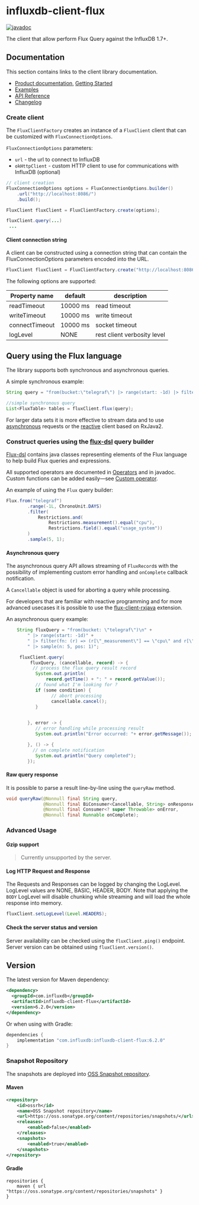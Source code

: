 # influxdb-client-flux

[![javadoc](https://img.shields.io/badge/javadoc-link-brightgreen.svg)](https://influxdata.github.io/influxdb-client-java/influxdb-client-flux/apidocs/index.html)

The client that allow perform Flux Query against the InfluxDB 1.7+.

## Documentation

This section contains links to the client library documentation.

* [Product documentation](https://docs.influxdata.com/influxdb/latest/api-guide/client-libraries/), [Getting Started](#create-client)
* [Examples](../examples)
* [API Reference](https://influxdata.github.io/influxdb-client-java/influxdb-client-flux/apidocs/index.html)
* [Changelog](../CHANGELOG.md)

### Create client

The `FluxClientFactory` creates an instance of a `FluxClient` client that can be customized with `FluxConnectionOptions`.

`FluxConnectionOptions` parameters:
 
- `url` -  the url to connect to InfluxDB
- `okHttpClient` - custom HTTP client to use for communications with InfluxDB (optional)

```java
// client creation
FluxConnectionOptions options = FluxConnectionOptions.builder()
    .url("http://localhost:8086/")
    .build();

FluxClient fluxClient = FluxClientFactory.create(options);

fluxClient.query(...)
 ...
```

#### Client connection string

A client can be constructed using a connection string that can contain the FluxConnectionOptions parameters encoded into the URL.  
 
```java
FluxClient fluxClient = FluxClientFactory.create("http://localhost:8086?readTimeout=5000&connectTimeout=5000&logLevel=BASIC")
```
The following options are supported:

| Property name  | default  | description                 |
|----------------|----------|-----------------------------| 
| readTimeout    | 10000 ms | read timeout                |
| writeTimeout   | 10000 ms | write timeout               |
| connectTimeout | 10000 ms | socket timeout              |
| logLevel       | NONE     | rest client verbosity level |

## Query using the Flux language

The library supports both synchronous and asynchronous queries. 

A simple synchronous example:

```java
String query = "from(bucket:\"telegraf\") |> range(start: -1d) |> filter(fn: (r) => r[\"_measurement\"] == \"cpu\" and r[\"_field\"] == \"usage_user\") |> sum()";

//simple synchronous query
List<FluxTable> tables = fluxClient.flux(query);
```

For larger data sets it is more effective to stream data and to use [asynchronous](#asynchronous-query) requests or the [reactive](../flux-client-rxjava) 
client based on RxJava2.   

### Construct queries using the [flux-dsl](../flux-dsl) query builder

[Flux-dsl](../flux-dsl) contains java classes representing elements of the Flux language to help build Flux queries and expressions. 

All supported operators are documented in [Operators](../flux-dsl) and in javadoc. Custom functions can be added
easily&mdash;see [Custom operator](../flux-dsl/README.md#custom-operator).

An example of using the `Flux` query builder:

```java
Flux.from("telegraf")  
        .range(-1L, ChronoUnit.DAYS)
        .filter(
            Restrictions.and(
                Restrictions.measurement().equal("cpu"),
                Restrictions.field().equal("usage_system"))
        )
        .sample(5, 1); 
```

#### Asynchronous query

The asynchronous query API allows streaming of `FluxRecord`s with the possibility of implementing custom
error handling and `onComplete` callback notification. 

A `Cancellable` object is used for aborting a query while processing. 

For developers that are familiar with reactive programming and for more advanced usecases it is possible 
to use the [flux-client-rxjava](../flux-client-rxjava) extension.

An asynchronous query example:   

```java
    String fluxQuery = "from(bucket: \"telegraf\")\n" +   
        " |> range(start: -1d)" +
        " |> filter(fn: (r) => (r[\"_measurement\"] == \"cpu\" and r[\"_field\"] == \"usage_system\"))" +
        " |> sample(n: 5, pos: 1)";

     fluxClient.query(
         fluxQuery, (cancellable, record) -> {
          // process the flux query result record
           System.out.println(
               record.getTime() + ": " + record.getValue());
           // found what I'm looking for ?
           if (some condition) {
                 // abort processing
                 cancellable.cancel();
           }

           
        }, error -> {
           // error handling while processing result
           System.out.println("Error occurred: "+ error.getMessage());

        }, () -> {
          // on complete notification
           System.out.println("Query completed");
        });
```

#### Raw query response

It is possible to parse a result line-by-line using the `queryRaw` method.  

```java
void queryRaw(@Nonnull final String query,
              @Nonnull final BiConsumer<Cancellable, String> onResponse,
              @Nonnull final Consumer<? super Throwable> onError,
              @Nonnull final Runnable onComplete);
```

### Advanced Usage

#### Gzip support

> Currently unsupported by the server.

#### Log HTTP Request and Response
The Requests and Responses can be logged by changing the LogLevel. LogLevel values are NONE, BASIC, HEADER, BODY. Note that 
applying the `BODY` LogLevel will disable chunking while streaming and will load the whole response into memory.  

```java
fluxClient.setLogLevel(Level.HEADERS);
```

#### Check the server status and version

Server availability can be checked using the `fluxClient.ping()` endpoint.  Server version can be obtained using `fluxClient.version()`.
 
## Version

The latest version for Maven dependency:
```xml
<dependency>
  <groupId>com.influxdb</groupId>
  <artifactId>influxdb-client-flux</artifactId>
  <version>6.2.0</version>
</dependency>
```
  
Or when using with Gradle:
```groovy
dependencies {
    implementation "com.influxdb:influxdb-client-flux:6.2.0"
}
```

### Snapshot Repository
The snapshots are deployed into [OSS Snapshot repository](https://oss.sonatype.org/content/repositories/snapshots/).

#### Maven
```xml
<repository>
    <id>ossrh</id>
    <name>OSS Snapshot repository</name>
    <url>https://oss.sonatype.org/content/repositories/snapshots/</url>
    <releases>
        <enabled>false</enabled>
    </releases>
    <snapshots>
        <enabled>true</enabled>
    </snapshots>
</repository>
```
#### Gradle
```
repositories {
    maven { url "https://oss.sonatype.org/content/repositories/snapshots" }
}
```
